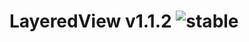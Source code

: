 
# LayeredView v1.1.2 ![stable](https://img.shields.io/badge/stability-stable-4EBA0F.svg?style=flat)
